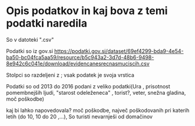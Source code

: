 # Opis podatkov in kaj bova z temi podatki naredila

So v datoteki  ".csv"


Podatki so iz gov.si
https://podatki.gov.si/dataset/69ef4299-bda9-4e54-ba50-bc04fca5aa59/resource/b5c943a2-3d7d-48b6-9498-8e942c6c041e/download/evidencanesrecnasmuciscih.csv

Stolpci so razdeljeni z ; vsak podatek je svoja vrstica

Podatki so od 2013 do 2016 podani z veliko podatki(Ura , prisotnost pomembnejših ljudi, "starost odeleženeca" , torist?, veter, snežna gladina, moč poškodbe)

kaj bi lahko napovedovala? moč poškodbe, največ poškodovanih pri katerih letih (do 10, 10 do 20 ,...), So turisti nevarnješi od domačinov
